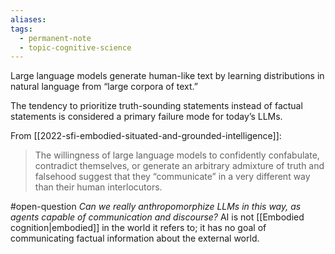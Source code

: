 ```yaml
---
aliases: 
tags:
  - permanent-note
  - topic-cognitive-science
---
```

Large language models generate human-like text by learning distributions in natural language from “large corpora of text.” 

The tendency to prioritize truth-sounding statements instead of factual statements is considered a primary failure mode for today’s LLMs.

From [[2022-sfi-embodied-situated-and-grounded-intelligence]]:
>The willingness of large language models to confidently confabulate, contradict themselves, or generate an arbitrary admixture of truth and falsehood suggest that they “communicate” in a very different way than their human interlocutors.

#open-question *Can we really anthropomorphize LLMs in this way, as agents capable of communication and discourse?* AI is not [[Embodied cognition|embodied]] in the world it refers to; it has no goal of communicating factual information about the external world. 

